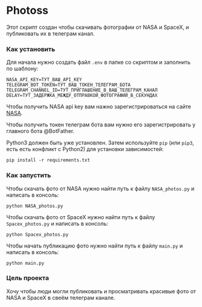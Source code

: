 # Photoss
Этот скрипт создан чтобы скачивать фотографии от NASA и SpaceX, и публиковать их в телеграм канал.

### Как установить
Для начала нужно создать файл `.env` в папке со скриптом и заполнить по шаблону:
```
NASA_API_KEY=ТУТ_ВАШ_API_KEY
TELEGRAM_BOT_TOKEN=ТУТ_ВАШ_ТОКЕН_ТЕЛЕГРАМ_БОТА
TELEGRAM_CHANNEL_ID=ТУТ_ПРИГЛАШЕНИЕ_В_ВАШ_ТЕЛЕГРАМ_КАНАЛ
DELAY=ТУТ_ЗАДЕРЖКА_МЕЖДУ_ОТПРАВКОЙ_ФОТОГРАФИЙ_В_СЕКУНДАХ
```

Чтобы получить NASA api key вам нажно зарегистрироваться на сайте [NASA](https://api.nasa.gov/).

Чтобы получить токен телеграм бота вам нужно его зарегистрировать у главного бота @BotFather.

Python3 должен быть уже установлен. 
Затем используйте `pip` (или `pip3`, есть есть конфликт с Python2) для установки зависимостей:
```
pip install -r requirements.txt
```
### Как запустить
Чтобы скачать фото от NASA нужно найти путь к файлу `NASA_photos.py` и написать в консоль:
```
python NASA_photos.py
```
Чтобы скачать фото от SpaceX нужно найти путь к файлу `Spacex_photos.py` и написать в консоль:
```
python Spacex_photos.py
```
Чтобы начать публикацию фото нужно найти путь к файлу `main.py` и написать в консоль:
```
python main.py
```

### Цель проекта
Хочу чтобы люди могли публиковать и просматривать красивые фото от NASA и SpaceX в свеём телеграм канале.

